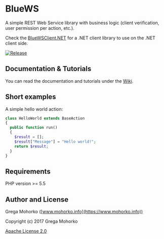 # BlueWS
A simple REST Web Service library with business logic (client verification, user permission per action, etc.).

Check the [BlueWSClient.NET](https://github.com/GregaMohorko/BlueWSClient.NET) for a .NET client library to use on the .NET client side.

[![Release](https://img.shields.io/github/release/GregaMohorko/BlueWS.svg?style=flat-square)](https://github.com/GregaMohorko/BlueWS/releases/latest)

## Documentation & Tutorials
You can read the documentation and tutorials under the [Wiki](https://github.com/GregaMohorko/BlueWS/wiki).

## Short examples
A simple hello world action:
```PHP
class HelloWorld extends BaseAction
{
  public function run()
  {
    $result = [];
    $result["Message"] = "Hello world!";
    return $result;
  }
}
```

## Requirements
PHP version >= 5.5

## Author and License

Grega Mohorko ([www.mohorko.info](https://www.mohorko.info))

Copyright (c) 2017 Grega Mohorko

[Apache License 2.0](./LICENSE)
